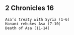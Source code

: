 ## 2 Chronicles 16

```
Asa’s treaty with Syria (1-6)
Hanani rebukes Asa (7-10)
Death of Asa (11-14)
```
